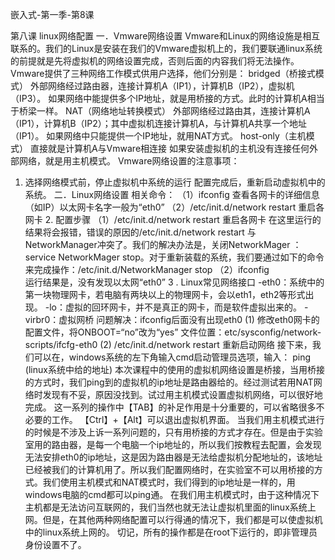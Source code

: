 嵌入式-第一季-第8课 

第八课 linux网络配置
一．Vmware网络设置
Vmware和Linux的网络设施是相互联系的。我们的Linux是安装在我们的Vmware虚拟机上的，我们要联通linux系统的前提就是先将虚拟机的网络设置完成，否则后面的内容我们将无法操作。
Vmware提供了三种网络工作模式供用户选择，他们分别是：
bridged（桥接式模式）
外部网络经过路由器，连接计算机A（IP1），计算机B（IP2），虚拟机（IP3）。
如果网络中能提供多个IP地址，就是用桥接的方式。此时的计算机A相当于桥梁一样。
NAT（网络地址转换模式）
外部网络经过路由其，连接计算机A（IP1），计算机B（IP2）；其中虚拟机连接计算机A，与计算机A共享一个地址（IP1）。
如果网络中只能提供一个IP地址，就用NAT方式。
host-only（主机模式）
直接就是计算机A与Vmware相连接
如果安装虚拟机的主机没有连接任何外部网络，就是用主机模式。
Vmware网络设置的注意事项：
1. 选择网络模式前，停止虚拟机中系统的运行
配置完成后，重新启动虚拟机中的系统。
二．Linux网络设置
相关命令：
（1）ifconfig   查看各网卡的详细信息（如IP）以太网卡名字一般为“eth0”
（2）/etc/init.d/network restart    重启各网卡
    2. 配置步骤
（1）/etc/init.d/network restart    重启各网卡
在这里运行的结果将会报错，错误的原因的/etc/init.d/network restart 与NetworkManager冲突了。我们的解决办法是，关闭NetworkMager  ：service NetworkMager stop。对于重新装载的系统，我们要通过如下的命令来完成操作：/etc/init.d/NetworkManager  stop
（2）ifconfig   
运行结果是，没有发现以太网“eth0”
3 .  Linux常见网络接口
-eth0：系统中的第一块物理网卡，若电脑有两块以上的物理网卡，会以eth1，eth2等形式出现。
-lo：虚拟的回环网卡，并不是真正的网卡，而是软件虚拟出来的。
-virbr0：虚拟网桥
问题解决：ifconfig后面没有出现eth0
(1) 修改eth0网卡的配置文件，将ONBOOT=“no”改为“yes”
文件位置：etc/sysconfig/network-scripts/ifcfg-eth0
(2) /etc/init.d/network restart 重新启动网络
接下来，我们可以在，windows系统的左下角输入cmd启动管理员选项，输入：
ping (linux系统中给的地址)
本次课程中的使用的虚拟机网络设置是桥接，当用桥接的方式时，我们ping到的虚拟机的ip地址是路由器给的。经过测试若用NAT网络时发现有不妥，原因没找到。试过用主机模式设置虚拟机网络，可以很好地完成。
这一系列的操作中【TAB】的补足作用是十分重要的，可以省略很多不必要的工作。
【Ctrl】+【Alt】可以退出虚拟机界面。
当我们用主机模式进行的时候是不涉及上诉一系列问题的，只有用桥接的方式才存在。但是由于实验室用的路由器，是每一个电脑一个ip地址的，所以我们按教程去配置，会发现无法安排eth0的ip地址，这是因为路由器是无法给虚拟机分配地址的，该地址已经被我们的计算机用了。所以我们配置网络时，在实验室不可以用桥接的方式。我们使用主机模式和NAT模式时，我们得到的ip地址是一样的，用windows电脑的cmd都可以ping通。
在我们用主机模式时，由于这种情况下主机都是无法访问互联网的，我们当然也就无法让虚拟机里面的linux系统上网。但是，在其他两种网络配置可以行得通的情况下，我们都是可以使虚拟机中的linux系统上网的。
切记，所有的操作都是在root下运行的，即非管理员身份设置不了。